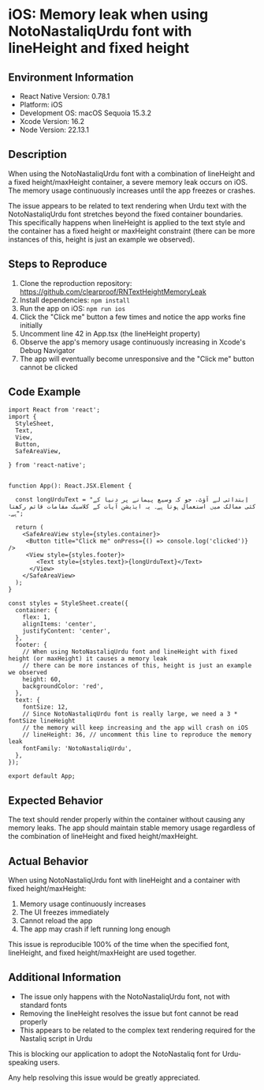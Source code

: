 # iOS: Memory leak when using NotoNastaliqUrdu font with lineHeight and fixed height

## Environment Information
- React Native Version: 0.78.1
- Platform: iOS 
- Development OS: macOS Sequoia 15.3.2
- Xcode Version: 16.2
- Node Version: 22.13.1

## Description
When using the NotoNastaliqUrdu font with a combination of lineHeight and a fixed height/maxHeight container, a severe memory leak occurs on iOS. The memory usage continuously increases until the app freezes or crashes.

The issue appears to be related to text rendering when Urdu text with the NotoNastaliqUrdu font stretches beyond the fixed container boundaries. This specifically happens when lineHeight is applied to the text style and the container has a fixed height or maxHeight constraint (there can be more instances of this, height is just an example we observed).


## Steps to Reproduce
1. Clone the reproduction repository: https://github.com/clearproof/RNTextHeightMemoryLeak
2. Install dependencies: `npm install`
3. Run the app on iOS: `npm run ios`
4. Click the "Click me" button a few times and notice the app works fine initially
5. Uncomment line 42 in App.tsx (the lineHeight property)
6. Observe the app's memory usage continuously increasing in Xcode's Debug Navigator
7. The app will eventually become unresponsive and the "Click me" button cannot be clicked

## Code Example
```tsx
import React from 'react';
import {
  StyleSheet,
  Text,
  View,
  Button,
  SafeAreaView,

} from 'react-native';


function App(): React.JSX.Element {

  const longUrduText = "اِبتدائی لے آؤٹ، جو کہ وسیع پیمانے پر دنیا کے کئی ممالک میں استعمال ہوتا ہے۔ یہ ایڈیشن آیات کے کلاسیک مقامات قائم رکھتا ہے۔";

  return (
    <SafeAreaView style={styles.container}>
     <Button title="Click me" onPress={() => console.log('clicked')} />
     <View style={styles.footer}>
        <Text style={styles.text}>{longUrduText}</Text>
      </View>
    </SafeAreaView>
  );
}

const styles = StyleSheet.create({
  container: {
    flex: 1,
    alignItems: 'center',
    justifyContent: 'center',
  },
  footer: {
    // When using NotoNastaliqUrdu font and lineHeight with fixed height (or maxHeight) it causes a memory leak
    // there can be more instances of this, height is just an example we observed
    height: 60,
    backgroundColor: 'red',
  },
  text: {
    fontSize: 12,
    // Since NotoNastaliqUrdu font is really large, we need a 3 * fontSize lineHeight
    // the memory will keep increasing and the app will crash on iOS 
    // lineHeight: 36, // uncomment this line to reproduce the memory leak
    fontFamily: 'NotoNastaliqUrdu',
  },
});

export default App;
```

## Expected Behavior
The text should render properly within the container without causing any memory leaks. The app should maintain stable memory usage regardless of the combination of lineHeight and fixed height/maxHeight.

## Actual Behavior
When using NotoNastaliqUrdu font with lineHeight and a container with fixed height/maxHeight:
1. Memory usage continuously increases
2. The UI freezes immediately
3. Cannot reload the app
4. The app may crash if left running long enough

This issue is reproducible 100% of the time when the specified font, lineHeight, and fixed height/maxHeight are used together.

## Additional Information
- The issue only happens with the NotoNastaliqUrdu font, not with standard fonts
- Removing the lineHeight resolves the issue but font cannot be read properly
- This appears to be related to the complex text rendering required for the Nastaliq script in Urdu

This is blocking our application to adopt the NotoNastaliq font for Urdu-speaking users.

Any help resolving this issue would be greatly appreciated.